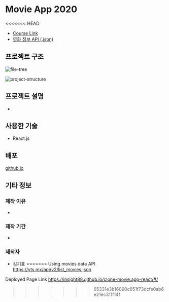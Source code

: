 # Movie App 2020

<<<<<<< HEAD
* [Course Link](https://nomadcoders.co/react-fundamentals/)
* [영화 정보 API (.json)](https://yts.unblockit.lat/api/v2/list_movies.json)

## 프로젝트 구조

![file-tree]()

![project-structure]()

## 프로젝트 설명

* 

## 사용한 기술

* React.js

## 배포

[github.io](https://insight88.github.io/clone_movieapp_react/#/)

## 기타 정보

### 제작 이유

* 

### 제작 기간

* 

### 제작자

* 김기표
=======
Using movies data API
https://yts.mx/api/v2/list_movies.json

Deployed Page Link
https://insight88.github.io/clone-movie.app-react/#/
>>>>>>> 65331e3b16090c651f73dcfe0ab6e21ec311f14f
